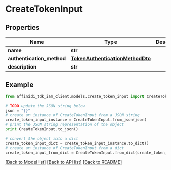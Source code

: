 # CreateTokenInput

## Properties

| Name                      | Type                                                                | Description | Notes      |
| ------------------------- | ------------------------------------------------------------------- | ----------- | ---------- |
| **name**                  | **str**                                                             |             |
| **authentication_method** | [**TokenAuthenticationMethodDto**](TokenAuthenticationMethodDto.md) |             |
| **description**           | **str**                                                             |             | [optional] |

## Example

```python
from affinidi_tdk_iam_client.models.create_token_input import CreateTokenInput

# TODO update the JSON string below
json = "{}"
# create an instance of CreateTokenInput from a JSON string
create_token_input_instance = CreateTokenInput.from_json(json)
# print the JSON string representation of the object
print CreateTokenInput.to_json()

# convert the object into a dict
create_token_input_dict = create_token_input_instance.to_dict()
# create an instance of CreateTokenInput from a dict
create_token_input_from_dict = CreateTokenInput.from_dict(create_token_input_dict)
```

[[Back to Model list]](../README.md#documentation-for-models) [[Back to API list]](../README.md#documentation-for-api-endpoints) [[Back to README]](../README.md)
